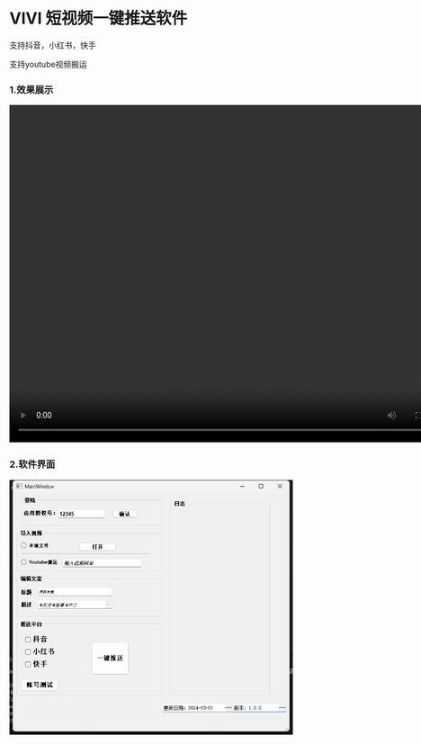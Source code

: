 # VIVI 短视频一键推送软件

支持抖音，小红书，快手

支持youtube视频搬运


### 1.效果展示

<video controls width="800" height="600">
  <source src="img/demo.mp4" type="video/mp4">
</video>

### 2.软件界面

<img src="img/img1.png">